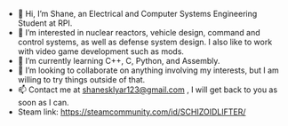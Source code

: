 - 👋 Hi, I’m Shane, an Electrical and Computer Systems Engineering Student at RPI.
- 👀 I’m interested in nuclear reactors, vehicle design, command and control systems, as well as defense system design. I also like to work with video game development such as mods.
- 🌱 I’m currently learning C++, C, Python, and Assembly.
- 💞️ I’m looking to collaborate on anything involving my interests, but I am willing to try things outside of that.
- 📫 Contact me at shanesklyar123@gmail.com , I will get back to you as soon as I can.
- Steam link: https://steamcommunity.com/id/SCHIZOIDLIFTER/
<!---
SigmaSlav/SigmaSlav is a ✨ special ✨ repository because its `README.md` (this file) appears on your GitHub profile.
You can click the Preview link to take a look at your changes.
--->
